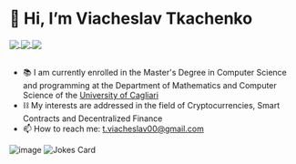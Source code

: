 # 👋 Hi, I’m Viacheslav Tkachenko



<div align="left">
    <a href="https://www.github.com/tkachenko0">
        <img align="center" src="https://img.shields.io/badge/GitHub-100000?style=flat&logo=github&logoColor=white"/>
    </a>
    <a href="https://www.linkedin.com/in/viacheslav-tkachenko-2b1706237/">
        <img align="center" src="https://img.shields.io/badge/LinkedIn-0077B5?style=flat&logo=linkedin&logoColor=white"/>
    </a>
    <a href="https://www.instagram.com/via_tkachenko/">
        <img align="center" src="https://img.shields.io/badge/Instagram-E4405F?style=flat&logo=instagram&logoColor=white"/>
    </a>
</div>

<br>

- 📚 I am currently enrolled in the Master's Degree in Computer Science and programming at the Department 
    of Mathematics and Computer Science of the [University of Cagliari](https://www.unica.it/unica/en/homepage.page)
- ⛓️ My interests are addressed in the field of Cryptocurrencies, Smart Contracts and Decentralized Finance
- 📫 How to reach me: t.viacheslav00@gmail.com

![image](https://github-readme-stats-git-masterrstaa-rickstaa.vercel.app/api?username=tkachenko0&theme=tokyonight)
![Jokes Card](https://readme-jokes.vercel.app/api?theme=gotham) 
